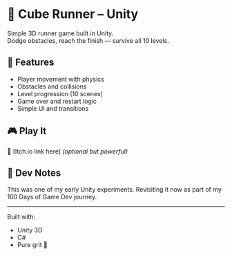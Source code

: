 # 🧊 Cube Runner – Unity

Simple 3D runner game built in Unity.  
Dodge obstacles, reach the finish — survive all 10 levels.

## 🔹 Features
- Player movement with physics
- Obstacles and collisions
- Level progression (10 scenes)
- Game over and restart logic
- Simple UI and transitions

## 🎮 Play It
🔗 [Itch.io link here] *(optional but powerful)*

## 🧠 Dev Notes
This was one of my early Unity experiments. Revisiting it now as part of my 100 Days of Game Dev journey.

---

Built with:
- Unity 3D
- C#
- Pure grit 😤